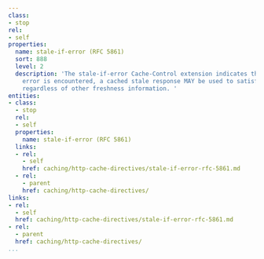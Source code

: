```yaml
---
class:
- stop
rel:
- self
properties:
  name: stale-if-error (RFC 5861)
  sort: 888
  level: 2
  description: 'The stale-if-error Cache-Control extension indicates that when an
    error is encountered, a cached stale response MAY be used to satisfy the request,
    regardless of other freshness information. '
entities:
- class:
  - stop
  rel:
  - self
  properties:
    name: stale-if-error (RFC 5861)
  links:
  - rel:
    - self
    href: caching/http-cache-directives/stale-if-error-rfc-5861.md
  - rel:
    - parent
    href: caching/http-cache-directives/
links:
- rel:
  - self
  href: caching/http-cache-directives/stale-if-error-rfc-5861.md
- rel:
  - parent
  href: caching/http-cache-directives/
...
```

